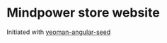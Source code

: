 # Mindpower store website

Initiated with [yeoman-angular-seed](http://github.com/dgmip/yeoman-angular-seed)
